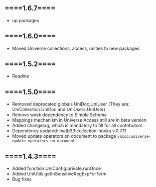====1.6.7====
-------------
- up packages

====1.6.0====
-------------
- Moved Universe collections, access, unities to new packages

====1.5.2====
-------------
- Readme

====1.5.0====
-------------
- Removed deprecated globals UniDoc,UniUser (They are: UniCollection.UniDoc and UniUsers.UniUser)
- Remove weak dependency to Simple Schema
- Mappings mechanism in Universe Access still are in beta version
- Added changelog, which is mandatory to fill for all contributors
- Dependency updated: matb33:collection-hooks v.0.7.11
- Moved update operators on document to package `vazco:universe-update-operators-on-document`

====1.4.3====
-------------
- Added function UniConfig.private.runOnce
- Added UniUtils.getInSensitiveRegExpForTerm
- Bug fixes